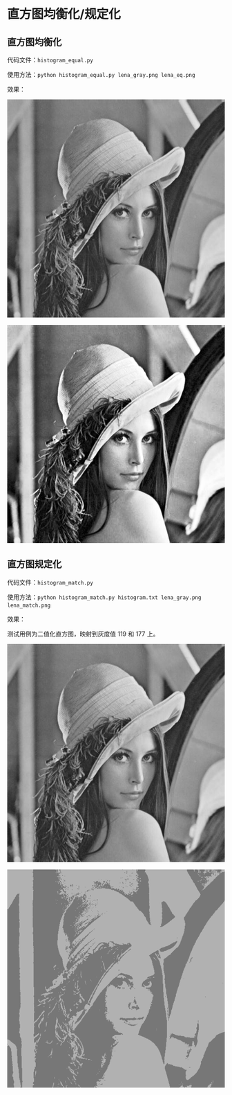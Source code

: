 # 直方图均衡化/规定化

## 直方图均衡化

代码文件：`histogram_equal.py`

使用方法：`python histogram_equal.py lena_gray.png lena_eq.png`

效果：

![Lena原图](lena_gray.png)

![Lena均衡化](lena_eq.png)

## 直方图规定化

代码文件：`histogram_match.py`

使用方法：`python histogram_match.py histogram.txt lena_gray.png lena_match.png`

效果：

测试用例为二值化直方图，映射到灰度值 119 和 177 上。

![Lena原图](lena_gray.png)

![Lena均衡化](lena_match.png)